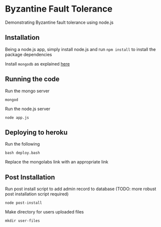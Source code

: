 # Byzantine Fault Tolerance
Demonstrating Byzantine fault tolerance using node.js

## Installation
Being a node.js app, simply install node.js and run `npm install` to install the package dependencies

Install `mongodb` as explained [here](http://docs.mongodb.org/manual/)

## Running the code
Run the mongo server

    mongod

Run the node.js server

    node app.js

## Deploying to heroku
Run the following

    bash deploy.bash

Replace the mongolabs link with an appropriate link

## Post Installation
Run post install script to add admin record to database (TODO: more robust post installation script required)

    node post-install

Make directory for users uploaded files

    mkdir user-files
